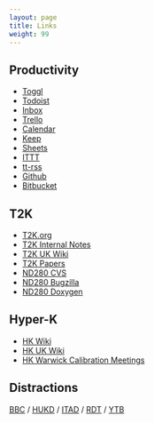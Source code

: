 ```yaml
---
layout: page
title: Links
weight: 99
---
```


## Productivity
* [Toggl](https://toggl.com/app/timer)
* [Todoist](https://todoist.com/app)
* [Inbox](https://inbox.google.com)
* [Trello](https://trello.com/)
* [Calendar](http://www.google.com/calendar)
* [Keep](https://keep.google.com/u/0/)
* [Sheets](https://docs.google.com/spreadsheets/u/0/)
* [ITTT](https://ifttt.com/myrecipes/personal)
* [tt-rss](http://localhost/tt-rss)
* [Github](https://github.com/davehadley)
* [Bitbucket](https://bitbucket.org/dhadley/)

## T2K
* [T2K.org](http://www.t2k.org/events_listing)
* [T2K Internal Notes](www.t2k.org/docs/technotes/)
* [T2K UK Wiki](http://www.t2kuk.org/wiki/DavidHadley)
* [T2K Papers](http://t2k-experiment.org/publications/)
* [ND280 CVS](http://repo.nd280.org/viewvc)
* [ND280 Bugzilla](http://bugzilla.nd280.org)
* [ND280 Doxygen](http://hep.lancs.ac.uk/nd280Doc/)

<!-- * [ND280 LXR](https://repo.nd280.org/lxr) -->

## Hyper-K
* [HK Wiki](https://wiki.hyperk.org/DavidHadley)
* [HK UK Wiki](https://wiki.uk.hyperk.org/DavidHadley)
* [HK Warwick Calibration Meetings](https://wiki.uk.hyperk.org/WarwickCalibrationMeetings)

## Distractions
[BBC](http://www.bbc.co.uk/news/politics)
/ [HUKD](https://www.hotukdeals.com/) 
/ [ITAD](https://isthereanydeal.com/waitlist/)
/ [RDT](https://www.reddit.com/)
/ [YTB](https://www.youtube.com/feed/subscriptions)

